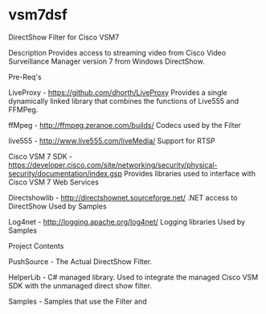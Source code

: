 vsm7dsf
=======

DirectShow Filter for Cisco VSM7

Description
  Provides access to streaming video from Cisco Video Surveillance Manager version 7 from Windows DirectShow. 
  
Pre-Req's

LiveProxy - https://github.com/dhorth/LiveProxy
  Provides a single dynamically linked library that combines the functions of Live555 and FFMPeg.
  
  ffMpeg - http://ffmpeg.zeranoe.com/builds/
    Codecs used by the Filter
  
  live555 - http://www.live555.com/liveMedia/
    Support for RTSP
    
Cisco VSM 7 SDK - https://developer.cisco.com/site/networking/security/physical-security/documentation/index.gsp
  Provides libraries used to interface with Cisco VSM 7 Web Services
  
Directshowlib - http://directshownet.sourceforge.net/
  .NET access to DirectShow Used by Samples
  
Log4net - http://logging.apache.org/log4net/
  Logging libraries Used by Samples
  
Project Contents

  PushSource - The Actual DirectShow Filter.

  HelperLib - C# managed library.  Used to integrate the managed Cisco VSM SDK with the unmanaged direct show filter.
  
  Samples - Samples that use the Filter and 
